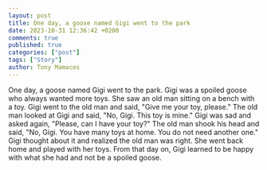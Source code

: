 ```yaml
---
layout: post
title: One day, a goose named Gigi went to the park
date: 2023-10-31 12:36:42 +0200
comments: true
published: true
categories: ["post"]
tags: ["Story"]
author: Tony Mamacos
---
```

One day, a goose named Gigi went to the park. Gigi was a spoiled goose who always wanted more toys. She saw an old man sitting on a bench with a toy.
Gigi went to the old man and said, "Give me your toy, please." The old man looked at Gigi and said, "No, Gigi. This toy is mine."
Gigi was sad and asked again, "Please, can I have your toy?" The old man shook his head and said, "No, Gigi. You have many toys at home. You do not need another one."
Gigi thought about it and realized the old man was right. She went back home and played with her toys. From that day on, Gigi learned to be happy with what she had and not be a spoiled goose.
